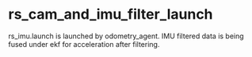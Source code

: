 # rs_cam_and_imu_filter_launch

rs_imu.launch is launched by odometry_agent. IMU filtered data is being fused under ekf for acceleration after filtering.